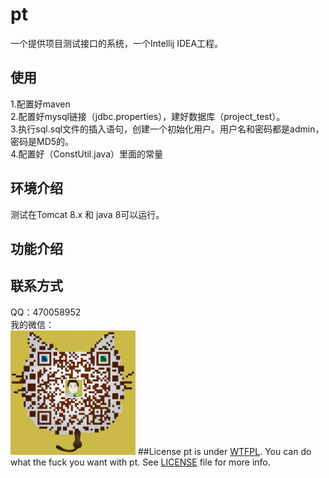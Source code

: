 # pt
一个提供项目测试接口的系统，一个Intellij IDEA工程。
## 使用
1.配置好maven</br>
2.配置好mysql链接（jdbc.properties），建好数据库（project_test）。</br>
3.执行sql.sql文件的插入语句，创建一个初始化用户。用户名和密码都是admin，密码是MD5的。</br>
4.配置好（ConstUtil.java）里面的常量</br>
## 环境介绍
测试在Tomcat 8.x 和 java 8可以运行。
## 功能介绍

## 联系方式
QQ：470058952</br>
我的微信：</br>
<img src="https://raw.githubusercontent.com/itlijunjie/image/master/微信.png" width="200px">
##License
pt is under [WTFPL](http://www.wtfpl.net/). You can do what the fuck you want with pt. See [LICENSE](LICENSE) file for more info.
